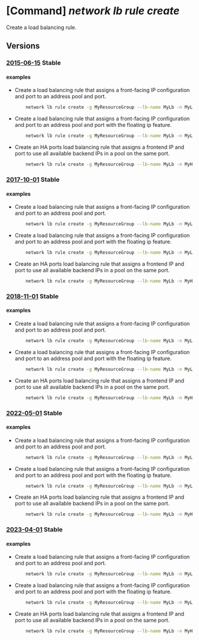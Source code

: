 # [Command] _network lb rule create_

Create a load balancing rule.

## Versions

### [2015-06-15](/Resources/mgmt-plane/L3N1YnNjcmlwdGlvbnMve30vcmVzb3VyY2Vncm91cHMve30vcHJvdmlkZXJzL21pY3Jvc29mdC5uZXR3b3JrL2xvYWRiYWxhbmNlcnMve30=/2015-06-15.xml) **Stable**

<!-- mgmt-plane /subscriptions/{}/resourcegroups/{}/providers/microsoft.network/loadbalancers/{} 2015-06-15 properties.loadBalancingRules[] -->

#### examples

- Create a load balancing rule that assigns a front-facing IP configuration and port to an address pool and port.
    ```bash
        network lb rule create -g MyResourceGroup --lb-name MyLb -n MyLbRule --protocol Tcp --frontend-ip MyFrontEndIp --frontend-port 80 --backend-pool-name MyAddressPool --backend-port 80
    ```

- Create a load balancing rule that assigns a front-facing IP configuration and port to an address pool and port with the floating ip feature.
    ```bash
        network lb rule create -g MyResourceGroup --lb-name MyLb -n MyLbRule --protocol Tcp --frontend-ip MyFrontEndIp --backend-pool-name MyAddressPool --floating-ip true --frontend-port 80 --backend-port 80
    ```

- Create an HA ports load balancing rule that assigns a frontend IP and port to use all available backend IPs in a pool on the same port.
    ```bash
        network lb rule create -g MyResourceGroup --lb-name MyLb -n MyHAPortsRule --protocol All --frontend-port 0 --backend-port 0 --frontend-ip MyFrontendIp --backend-pool-name MyAddressPool
    ```

### [2017-10-01](/Resources/mgmt-plane/L3N1YnNjcmlwdGlvbnMve30vcmVzb3VyY2Vncm91cHMve30vcHJvdmlkZXJzL21pY3Jvc29mdC5uZXR3b3JrL2xvYWRiYWxhbmNlcnMve30=/2017-10-01.xml) **Stable**

<!-- mgmt-plane /subscriptions/{}/resourcegroups/{}/providers/microsoft.network/loadbalancers/{} 2017-10-01 properties.loadBalancingRules[] -->

#### examples

- Create a load balancing rule that assigns a front-facing IP configuration and port to an address pool and port.
    ```bash
        network lb rule create -g MyResourceGroup --lb-name MyLb -n MyLbRule --protocol Tcp --frontend-ip MyFrontEndIp --frontend-port 80 --backend-pool-name MyAddressPool --backend-port 80
    ```

- Create a load balancing rule that assigns a front-facing IP configuration and port to an address pool and port with the floating ip feature.
    ```bash
        network lb rule create -g MyResourceGroup --lb-name MyLb -n MyLbRule --protocol Tcp --frontend-ip MyFrontEndIp --backend-pool-name MyAddressPool --floating-ip true --frontend-port 80 --backend-port 80
    ```

- Create an HA ports load balancing rule that assigns a frontend IP and port to use all available backend IPs in a pool on the same port.
    ```bash
        network lb rule create -g MyResourceGroup --lb-name MyLb -n MyHAPortsRule --protocol All --frontend-port 0 --backend-port 0 --frontend-ip MyFrontendIp --backend-pool-name MyAddressPool
    ```

### [2018-11-01](/Resources/mgmt-plane/L3N1YnNjcmlwdGlvbnMve30vcmVzb3VyY2Vncm91cHMve30vcHJvdmlkZXJzL21pY3Jvc29mdC5uZXR3b3JrL2xvYWRiYWxhbmNlcnMve30=/2018-11-01.xml) **Stable**

<!-- mgmt-plane /subscriptions/{}/resourcegroups/{}/providers/microsoft.network/loadbalancers/{} 2018-11-01 properties.loadBalancingRules[] -->

#### examples

- Create a load balancing rule that assigns a front-facing IP configuration and port to an address pool and port.
    ```bash
        network lb rule create -g MyResourceGroup --lb-name MyLb -n MyLbRule --protocol Tcp --frontend-ip MyFrontEndIp --frontend-port 80 --backend-pool-name MyAddressPool --backend-port 80
    ```

- Create a load balancing rule that assigns a front-facing IP configuration and port to an address pool and port with the floating ip feature.
    ```bash
        network lb rule create -g MyResourceGroup --lb-name MyLb -n MyLbRule --protocol Tcp --frontend-ip MyFrontEndIp --backend-pool-name MyAddressPool --floating-ip true --frontend-port 80 --backend-port 80
    ```

- Create an HA ports load balancing rule that assigns a frontend IP and port to use all available backend IPs in a pool on the same port.
    ```bash
        network lb rule create -g MyResourceGroup --lb-name MyLb -n MyHAPortsRule --protocol All --frontend-port 0 --backend-port 0 --frontend-ip MyFrontendIp --backend-pool-name MyAddressPool
    ```

### [2022-05-01](/Resources/mgmt-plane/L3N1YnNjcmlwdGlvbnMve30vcmVzb3VyY2Vncm91cHMve30vcHJvdmlkZXJzL21pY3Jvc29mdC5uZXR3b3JrL2xvYWRiYWxhbmNlcnMve30=/2022-05-01.xml) **Stable**

<!-- mgmt-plane /subscriptions/{}/resourcegroups/{}/providers/microsoft.network/loadbalancers/{} 2022-05-01 properties.loadBalancingRules[] -->

#### examples

- Create a load balancing rule that assigns a front-facing IP configuration and port to an address pool and port.
    ```bash
        network lb rule create -g MyResourceGroup --lb-name MyLb -n MyLbRule --protocol Tcp --frontend-ip MyFrontEndIp --frontend-port 80 --backend-pool-name MyAddressPool --backend-port 80
    ```

- Create a load balancing rule that assigns a front-facing IP configuration and port to an address pool and port with the floating ip feature.
    ```bash
        network lb rule create -g MyResourceGroup --lb-name MyLb -n MyLbRule --protocol Tcp --frontend-ip MyFrontEndIp --backend-pool-name MyAddressPool --floating-ip true --frontend-port 80 --backend-port 80
    ```

- Create an HA ports load balancing rule that assigns a frontend IP and port to use all available backend IPs in a pool on the same port.
    ```bash
        network lb rule create -g MyResourceGroup --lb-name MyLb -n MyHAPortsRule --protocol All --frontend-port 0 --backend-port 0 --frontend-ip MyFrontendIp --backend-pool-name MyAddressPool
    ```

### [2023-04-01](/Resources/mgmt-plane/L3N1YnNjcmlwdGlvbnMve30vcmVzb3VyY2Vncm91cHMve30vcHJvdmlkZXJzL21pY3Jvc29mdC5uZXR3b3JrL2xvYWRiYWxhbmNlcnMve30=/2023-04-01.xml) **Stable**

<!-- mgmt-plane /subscriptions/{}/resourcegroups/{}/providers/microsoft.network/loadbalancers/{} 2023-04-01 properties.loadBalancingRules[] -->

#### examples

- Create a load balancing rule that assigns a front-facing IP configuration and port to an address pool and port.
    ```bash
        network lb rule create -g MyResourceGroup --lb-name MyLb -n MyLbRule --protocol Tcp --frontend-ip MyFrontEndIp --frontend-port 80 --backend-pool-name MyAddressPool --backend-port 80
    ```

- Create a load balancing rule that assigns a front-facing IP configuration and port to an address pool and port with the floating ip feature.
    ```bash
        network lb rule create -g MyResourceGroup --lb-name MyLb -n MyLbRule --protocol Tcp --frontend-ip MyFrontEndIp --backend-pool-name MyAddressPool --floating-ip true --frontend-port 80 --backend-port 80
    ```

- Create an HA ports load balancing rule that assigns a frontend IP and port to use all available backend IPs in a pool on the same port.
    ```bash
        network lb rule create -g MyResourceGroup --lb-name MyLb -n MyHAPortsRule --protocol All --frontend-port 0 --backend-port 0 --frontend-ip MyFrontendIp --backend-pool-name MyAddressPool
    ```
